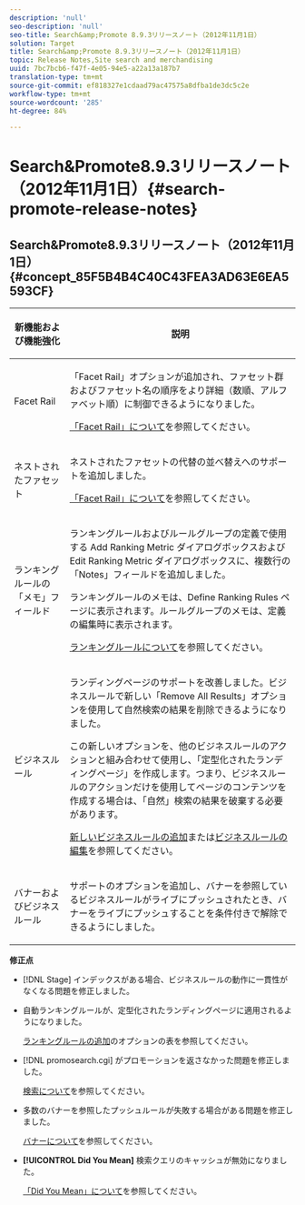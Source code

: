 ```yaml
---
description: 'null'
seo-description: 'null'
seo-title: Search&amp;Promote 8.9.3リリースノート（2012年11月1日）
solution: Target
title: Search&amp;Promote 8.9.3リリースノート（2012年11月1日）
topic: Release Notes,Site search and merchandising
uuid: 7bc7bcb6-f47f-4e05-94e5-a22a13a187b7
translation-type: tm+mt
source-git-commit: ef818327e1cdaad79ac47575a8dfba1de3dc5c2e
workflow-type: tm+mt
source-wordcount: '285'
ht-degree: 84%

---
```



# Search&amp;Promote8.9.3リリースノート（2012年11月1日）{#search-promote-release-notes}

## Search&amp;Promote8.9.3リリースノート（2012年11月1日） {#concept_85F5B4B4C40C43FEA3AD63E6EA5593CF}

<table> 
 <thead> 
  <tr> 
   <th colname="col1" class="entry"> <p>新機能および機能強化 </p> </th> 
   <th colname="col2" class="entry"> <p>説明 </p> </th> 
  </tr> 
 </thead>
 <tbody> 
  <tr> 
   <td colname="col1"> <p>Facet Rail </p> </td> 
   <td colname="col2"> <p> 
     <!--3309390-->「<span class="uicontrol">Facet Rail</span>」オプションが追加され、ファセット群およびファセット名の順序をより詳細（数順、アルファベット順）に制御できるようになりました。 </p> <p><a href="../c-about-design-menu/c-about-facet-rails.md#concept_1FDC8BCDFFC84A0889DA670F63D5F6DB" format="dita" scope="local">「Facet Rail」について</a>を参照してください。 </p> </td> 
  </tr> 
  <tr> 
   <td colname="col1"> <p> ネストされたファセット </p> </td> 
   <td colname="col2"> <p> ネストされたファセットの代替の並べ替えへのサポートを追加しました。 </p> <p><a href="../c-about-design-menu/c-about-facet-rails.md#concept_1FDC8BCDFFC84A0889DA670F63D5F6DB" format="dita" scope="local">「Facet Rail」について</a>を参照してください。 </p> </td> 
  </tr> 
  <tr> 
   <td colname="col1"> <p>ランキングルールの「メモ」フィールド </p> </td> 
   <td colname="col2"> <p> 
     <!--3063772-->ランキングルールおよびルールグループの定義で使用する <span class="wintitle">Add Ranking Metric</span> ダイアログボックスおよび <span class="wintitle">Edit Ranking Metric</span> ダイアログボックスに、複数行の「<span class="wintitle">Notes</span>」フィールドを追加しました。 </p> <p>ランキングルールのメモは、<span class="wintitle">Define Ranking Rules</span> ページに表示されます。ルールグループのメモは、定義の編集時に表示されます。 </p> <p><a href="../c-about-rules-menu/c-about-ranking-rules.md#concept_F555C076759B4E81B925441CFE707397" format="dita" scope="local">ランキングルールについて</a>を参照してください。 </p> </td> 
  </tr> 
  <tr> 
   <td colname="col1"> <p>ビジネスルール </p> </td> 
   <td colname="col2"> <p> 
     <!--3331637-->ランディングページのサポートを改善しました。ビジネスルールで新しい「<span class="uicontrol">Remove All Results</span>」オプションを使用して自然検索の結果を削除できるようになりました。 </p> <p>この新しいオプションを、他のビジネスルールのアクションと組み合わせて使用し、「定型化されたランディングページ」を作成します。つまり、ビジネスルールのアクションだけを使用してページのコンテンツを作成する場合は、「自然」検索の結果を破棄する必要があります。 </p> <p><a href="../c-about-rules-menu/c-about-business-rules.md#task_BD3B31ED48BB4B1B8F1DCD3BFA2528E7" format="dita" scope="local">新しいビジネスルールの追加</a>または<a href="../c-about-rules-menu/c-about-business-rules.md#task_375CFA75D1D94D9E92A35DE1228E5087" format="dita" scope="local">ビジネスルールの編集</a>を参照してください。 </p> </td> 
  </tr> 
  <tr> 
   <td colname="col1"> <p>バナーおよびビジネスルール </p> </td> 
   <td colname="col2"> <p> サポートのオプションを追加し、バナーを参照しているビジネスルールがライブにプッシュされたとき、バナーをライブにプッシュすることを条件付きで解除できるようにしました。 </p> </td> 
  </tr> 
 </tbody> 
</table>

**修正点**

* [!DNL Stage] インデックスがある場合、ビジネスルールの動作に一貫性がなくなる問題を修正しました。
* 自動ランキングルールが、定型化されたランディングページに適用されるようになりました。

   [ランキングルールの追加](../c-about-rules-menu/c-about-ranking-rules.md#task_A132789FD4E5423DAD090DCDA7311E8A)のオプションの表を参照してください。

* [!DNL promosearch.cgi] がプロモーションを返さなかった問題を修正しました。

   [検索について](../c-about-settings-menu/c-about-searching-menu.md#concept_207105CF26B1448F8A3D223787C56AB8)を参照してください。

* 多数のバナーを参照したプッシュルールが失敗する場合がある問題を修正しました。

   [バナーについて](../c-about-design-menu/c-about-banners.md#concept_5BBE01FEC6134393B43CC917C8CC64DA)を参照してください。

* **[!UICONTROL Did You Mean]** 検索クエリのキャッシュが無効になりました。

   [「Did You Mean」について](../c-about-linguistics-menu/c-about-did-you-mean.md#concept_7D4F3C29EF184B538B8AE2ECAE0CDC5E)を参照してください。

